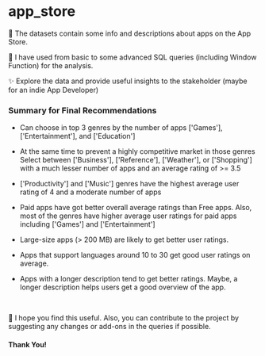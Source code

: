 # app_store

🧿 The datasets contain some info and descriptions about apps on the App Store.

👀 I have used from basic to some advanced SQL queries (including Window Function) for the analysis.

✨ Explore the data and provide useful insights to the stakeholder (maybe for an indie App Developer)

### Summary for Final Recommendations 

- Can choose in top 3 genres by the number of apps ['Games'], ['Entertainment'], and ['Education']
   
- At the same time to prevent a highly competitive market in those genres
   Select between ['Business'], ['Reference'], ['Weather'], or ['Shopping'] 
   with a much lesser number of apps and an average rating of >= 3.5


- ['Productivity'] and ['Music'] genres have the highest average user rating of 4
    and a moderate number of apps


- Paid apps have got better overall average ratings than Free apps. 
   Also, most of the genres have higher average user ratings for paid apps 
   including ['Games'] and ['Entertainment'] 


- Large-size apps (> 200 MB) are likely to get better user ratings.


- Apps that support languages around 10 to 30 get good user ratings on average.


- Apps with a longer description tend to get better ratings. Maybe, a longer description helps users get 
   a good overview of the app.

<br>

🤝 I hope you find this useful. Also, you can contribute to the project by suggesting any changes or add-ons in the queries if possible.

#### Thank You! 

